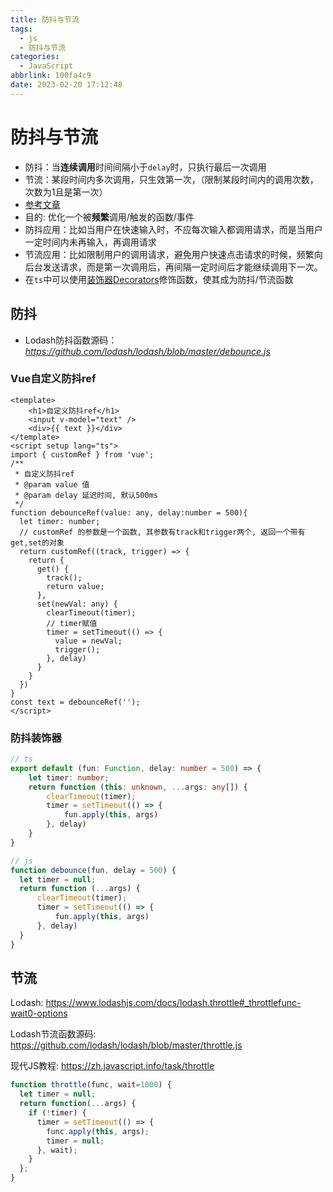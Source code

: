 ```yaml
---
title: 防抖与节流
tags:
  - js
  - 防抖与节流
categories:
  - JavaScript
abbrlink: 100fa4c9
date: 2023-02-20 17:12:48
---
```




# 防抖与节流

- 防抖：当**连续调用**时间间隔小于`delay`时，只执行最后一次调用
- 节流：某段时间内多次调用，只生效第一次，（限制某段时间内的调用次数，次数为1且是第一次）
- [参考文章](https://css-tricks.com/debouncing-throttling-explained-examples/)
- 目的: 优化一个被**频繁**调用/触发的函数/事件
- 防抖应用：比如当用户在快速输入时，不应每次输入都调用请求，而是当用户一定时间内未再输入，再调用请求
- 节流应用：比如限制用户的调用请求，避免用户快速点击请求的时候，频繁向后台发送请求，而是第一次调用后，再间隔一定时间后才能继续调用下一次。
- 在`ts`中可以使用[装饰器Decorators](https://www.tslang.cn/docs/handbook/decorators.html)修饰函数，使其成为防抖/节流函数

## 防抖

- Lodash防抖函数源码： *https://github.com/lodash/lodash/blob/master/debounce.js*

### Vue自定义防抖ref

```vue
<template>
    <h1>自定义防抖ref</h1>
    <input v-model="text" />
    <div>{{ text }}</div>
</template>
<script setup lang="ts">
import { customRef } from 'vue';
/**
 * 自定义防抖ref
 * @param value 值
 * @param delay 延迟时间, 默认500ms
 */
function debounceRef(value: any, delay:number = 500){
  let timer: number;
  // customRef 的参数是一个函数, 其参数有track和trigger两个, 返回一个带有get,set的对象
  return customRef((track, trigger) => {
    return {
      get() {
        track();
        return value;
      },
      set(newVal: any) {
        clearTimeout(timer);
        // timer赋值
        timer = setTimeout(() => {
          value = newVal;
          trigger();
        }, delay)
      }
    }
  })
}
const text = debounceRef('');
</script>
```

### 防抖装饰器

```ts
// ts
export default (fun: Function, delay: number = 500) => {
    let timer: number;
    return function (this: unknown, ...args: any[]) {
        clearTimeout(timer);
        timer = setTimeout(() => {
            fun.apply(this, args)
        }, delay)
    }
}
```

```js
// js
function debounce(fun, delay = 500) {
  let timer = null;
  return function (...args) {
      clearTimeout(timer);
      timer = setTimeout(() => {
          fun.apply(this, args)
      }, delay)
  }
}
```



## 节流

Lodash: https://www.lodashjs.com/docs/lodash.throttle#_throttlefunc-wait0-options

Lodash节流函数源码: https://github.com/lodash/lodash/blob/master/throttle.js

现代JS教程: https://zh.javascript.info/task/throttle

```js
function throttle(func, wait=1000) {
  let timer = null;
  return function(...args) {
    if (!timer) {
      timer = setTimeout(() => {
        func.apply(this, args);
        timer = null;
      }, wait);
    }
  };
}
```



